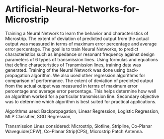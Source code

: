 # Artificial-Neural-Networks-for-Microstrip
Training a Neural Network to learn the behavior and characteristics of Microstrip. 
The extent of deviation of predicted output from the actual output was measured in terms of maximum error percentage and average error percentage.
The goal is to train Neural Networks, to predict characteristics such as impedance or resonant frequency against design parameters of 6 types of transmission lines.
Using formulas and equations that define characteristics of Transmission lines, training data was generated. Training of the Neural Network was done using back-propagation algorithm. We also used other regression algorithms for comparison of performance. The extent of deviation of predicted output from the actual output was measured in terms of maximum error percentage and average error percentage. This helps determine how well an algorithm worked for a particular transmission line. Secondary objective was to determine which algorithm is best suited for practical applications.

Algorithms used:
Backpropagation,
Linear Regression,
Logistic Regression,
MLP Classifier,
SGD Regression,

Transmission Lines considered:
Microstrip,
Slotline,
Stripline,
Co-Planar Waveguide(CPW),
Co-Planar Strip(CPS),
Microstrip Patch Antenna.
